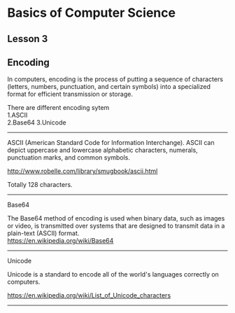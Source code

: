# Basics of Computer Science

## Lesson 3

## Encoding

In computers, encoding is the process of putting a sequence of characters (letters, numbers, punctuation, and certain symbols) into a specialized format for efficient transmission or storage.

There are different encoding sytem  
1.ASCII  
2.Base64
3.Unicode  

***

ASCII (American Standard Code for Information Interchange). ASCII can depict uppercase and lowercase alphabetic characters, numerals, punctuation marks, and common symbols.  

<http://www.robelle.com/library/smugbook/ascii.html>  

Totally 128 characters.  

***

Base64  

The Base64 method of encoding is used when binary data, such as images or video, is transmitted over systems that are designed to transmit data in a plain-text (ASCII) format.  
<https://en.wikipedia.org/wiki/Base64>

***

Unicode  

Unicode is a standard to encode all of the world's languages correctly on computers.  

<https://en.wikipedia.org/wiki/List_of_Unicode_characters>  

***